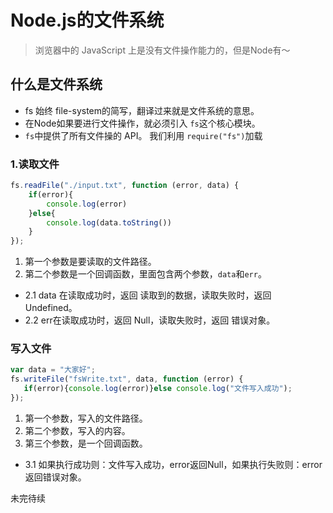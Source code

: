 # Node.js的文件系统
> 浏览器中的 JavaScript 上是没有文件操作能力的，但是Node有～

## 什么是文件系统
- fs 始终 file-system的简写，翻译过来就是文件系统的意思。
- 在Node如果要进行文件操作，就必须引入 `fs`这个核心模块。
- `fs`中提供了所有文件操的 API。 我们利用 `require("fs")`加载

### 1.读取文件

```js
fs.readFile("./input.txt", function (error, data) {
    if(error){
        console.log(error)
    }else{
        console.log(data.toString())
    }
});
```
 1. 第一个参数是要读取的文件路径。
 2. 第二个参数是一个回调函数，里面包含两个参数，`data`和`err`。
 - 2.1 data 在读取成功时，返回 读取到的数据，读取失败时，返回 Undefined。
 - 2.2 err在读取成功时，返回 Null，读取失败时，返回 错误对象。
 
 ### 写入文件
 
 ```js
var data = "大家好";
fs.writeFile("fsWrite.txt", data, function (error) {
    if(error){console.log(error)}else console.log("文件写入成功");
});
```
 1. 第一个参数，写入的文件路径。
 2. 第二个参数，写入的内容。
 3. 第三个参数，是一个回调函数。
 - 3.1 如果执行成功则：文件写入成功，error返回Null，如果执行失败则：error返回错误对象。
 
 未完待续

